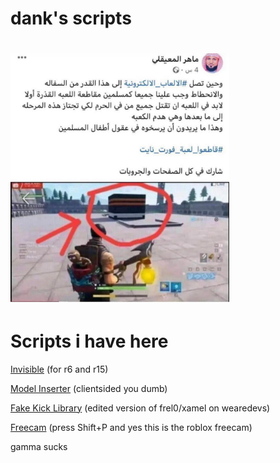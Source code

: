 <h1>dank's scripts<h1>
<p><img alt="Image" title="icon" src="Images/Image4.png" width=350/></p>
<h1>Scripts i have here</h1>
<p><a href="https://github.com/DankBladeZS/RobloxScripts/blob/main/GlobalScripts/Invis.lua">Invisible</a> (for r6 and r15)</a></p>
<p><a href="https://github.com/DankBladeZS/RobloxScripts/blob/main/GlobalScripts/InsertModel.lua">Model Inserter</a> (clientsided you dumb)</a></p>
<p><a href="https://github.com/DankBladeZS/RobloxScripts/blob/main/GlobalScripts/FakeKickLibraryEdited.lua">Fake Kick Library</a> (edited version of frel0/xamel on wearedevs)</a></p>
<p><a href="https://github.com/DankBladeZS/RobloxScripts/blob/main/GlobalScripts/Freecam.lua">Freecam</a> (press Shift+P and yes this is the roblox freecam)</a></p>

gamma sucks
